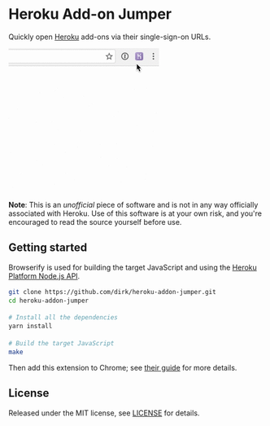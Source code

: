 # Heroku Add-on Jumper

Quickly open [Heroku][] add-ons via their single-sign-on URLs.

![Demo](demo.gif)

**Note**: This is an _unofficial_ piece of software and is not in any way officially associated with Heroku. Use of this software is at your own risk, and you're encouraged to read the source yourself before use.

[Heroku]: https://www.heroku.com/

## Getting started

Browserify is used for building the target JavaScript and using the [Heroku Platform Node.js API](https://github.com/heroku/node-heroku-client).

```sh
git clone https://github.com/dirk/heroku-addon-jumper.git
cd heroku-addon-jumper

# Install all the dependencies
yarn install

# Build the target JavaScript
make
```

Then add this extension to Chrome; see [their guide][] for more details.

[their guide]: https://developer.chrome.com/extensions/getstarted

## License

Released under the MIT license, see [LICENSE](LICENSE) for details.
